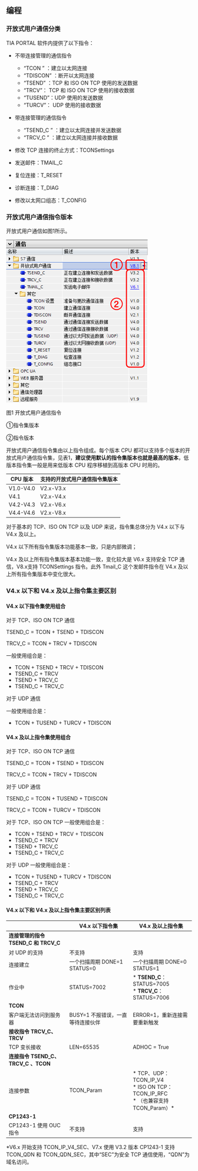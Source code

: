 ## 编程

### 开放式用户通信分类

TIA PORTAL 软件内提供了以下指令：

* 不带连接管理的通信指令
    * “TCON ” ：建立以太网连接
    * “TDISCON” ：断开以太网连接
    * “TSEND” ：TCP 和 ISO ON TCP 使用的发送数据
    * “TRCV”： TCP 和 ISO ON TCP 使用的接收数据
    * “TUSEND”：UDP 使用的发送数据
    * “TURCV”： UDP 使用的接收数据  
        
* 带连接管理的通信指令
    * “TSEND_C ” ：建立以太网连接并发送数据
    * “TRCV_C ” ：建立以太网连接并接收数据
* 修改 TCP 连接的终止方式：TCONSettings
* 发送邮件：TMAIL_C
* 复位连接：T_RESET
* 诊断连接：T_DIAG
* 修改以太网口组态：T_CONFIG

### 开放式用户通信指令版本

开放式用户通信如图1所示。

![](images/02-01.png)

图1 开放式用户通信指令

①指令集版本

②指令版本

开放式用户通信指令集由以上指令组成。每个版本 CPU 都可以支持多个版本的开放式用户通信指令集，见表1，**建议使用默认的指令集版本也就是最高的版本**，低版本指令集一般是用来低版本 CPU 程序移植到高版本 CPU 时用的。

| CPU 版本 | 支持的开放式用户通信指令集版本 |
| --- | --- |
| V1.0-V4.0 | V2.x-V3.x |
| V4.1 | V2.x-V4.x |
| V4.2-V4.3 | V2.x-V6.x |
| V4.4-V4.6 | V2.x-V8.x |

对于基本的 TCP、ISO ON TCP 以及 UDP 来说，指令集总体分为 V4.x 以下与 V4.x 及以上。

V4.x 以下所有指令集版本功能基本一致，只是内部微调；

V4.x 及以上所有指令集版本基本功能一致，变化较大是 V6.x 支持安全 TCP 通信，V8.x支持 TCONSettings 指令。此外 Tmail_C 这个发邮件指令在 V4.x 及以上所有指令集版本中变化很大。

### V4.x 以下和 V4.x 及以上指令集主要区别

#### V4.x 以下指令集使用组合

对于 TCP、ISO ON TCP 通信

TSEND_C = TCON + TSEND + TDISCON

TRCV_C = TCON + TRCV + TDISCON

一般使用组合是：

* TCON + TSEND + TRCV + TDISCON
* TSEND_C + TRCV
* TSEND + TRCV_C
* TSEND\_C + TRCV\_C

对于 UDP 通信

一般使用组合是：

* TCON + TUSEND + TURCV + TDISCON

#### V4.x 及以上指令集使用组合

对于 TCP、ISO ON TCP 通信

TSEND_C = TCON + TSEND + TDISCON

TRCV_C = TCON + TRCV + TDISCON

对于 UDP 通信

TSEND_C = TCON + TUSEND + TDISCON

TRCV_C = TCON + TURCV + TDISCON

对于 TCP、ISO ON TCP 一般使用组合是：

* TCON + TSEND + TRCV + TDISCON
* TSEND_C + TRCV
* TSEND + TRCV_C
* TSEND\_C + TRCV\_C

对于 UDP 一般使用组合是：

* TCON + TUSEND + TURCV + TDISCON
* TSEND_C + TRCV
* TSEND + TRCV_C
* TSEND\_C + TRCV\_C

#### V4.x 以下和 V4.x 及以上指令集主要区别列表

|     | V4.x 以下指令集 | V4.x 及以上指令集 |
| --- | --- | --- |
| **连接管理的指令 TSEND\_C 和 TRCV\_C** |     |     |
| 对 UDP 的支持 | 不支持 | 支持  |
| 连接建立 | 一个扫描周期 DONE=1 STATUS=0 | 一个扫描周期 DONE=0 STATUS=1 |
| 作业中 | STATUS=7002 | * **TSEND_C**：STATUS=7005<br>* **TRCV_C**：STATUS=7006 |
| **TCON** |     |     |
| 客户端无法访问到服务器 | BUSY=1 不报错误，一直等待连接伙伴 | ERROR=1，重新连接需要重新触发 |
| **接收指令 TRCV_C、TRCV** |     |     |
| TCP 变长接收 | LEN=65535 | ADHOC = True |
| **连接指令 TSEND\_C、TRCV\_C 、TCON** |     |     |
| 连接参数 | TCON_Param | * TCP、UDP：TCON\_IP\_V4<br>* ISO ON TCP：TCON\_IP\_RFC<br>* （也兼容支持 TCON_Param）* |
| **CP1243-1** |     |     |
| CP1243-1 使用 OUC 指令 | 不支持 | 支持  |

*V6.x 开始支持 TCON\_IP\_V4\_SEC、V7.x 使用 V3.2 版本 CP1243-1 支持 TCON\_QDN 和 TCON\_QDN\_SEC，其中“SEC”为安全 TCP 通信使用，“QDN”为域名访问。